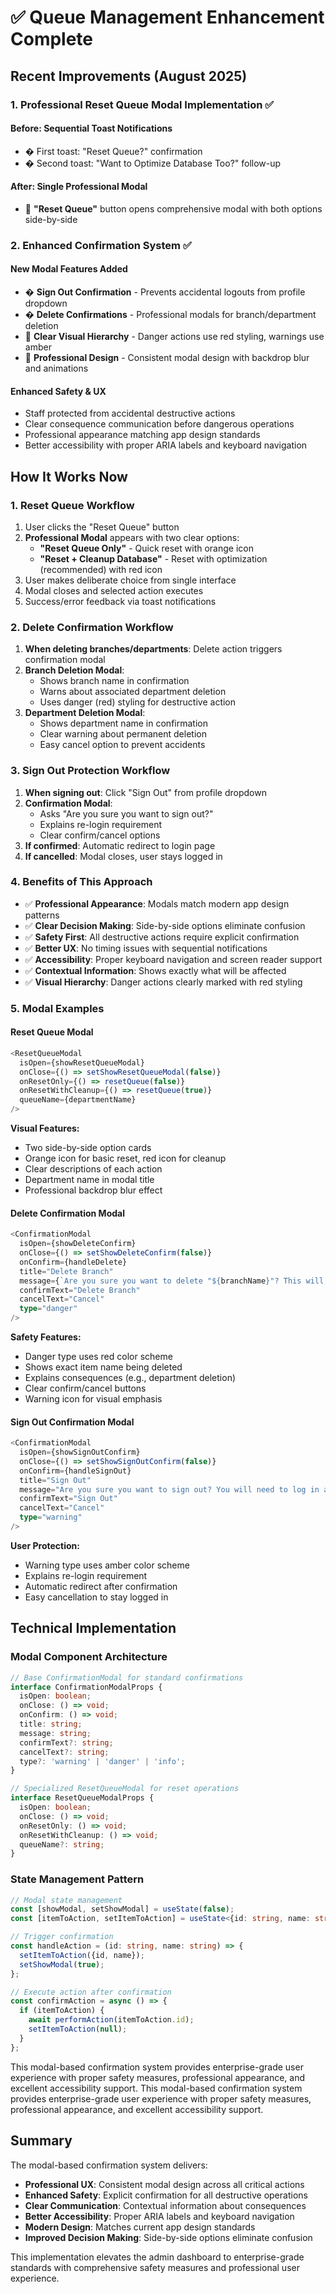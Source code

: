# ✅ Queue Management Enhancement Complete

## Recent Improvements (August 2025)

### **1. Professional Reset Queue Modal Implementation ✅**

#### **Before**: Sequential Toast Notifications

- � First toast: "Reset Queue?" confirmation
- � Second toast: "Want to Optimize Database Too?" follow-up

#### **After**: Single Professional Modal

- 🔴 **"Reset Queue"** button opens comprehensive modal with both options side-by-side

### **2. Enhanced Confirmation System ✅**

#### **New Modal Features Added**

- � **Sign Out Confirmation** - Prevents accidental logouts from profile dropdown
- �️ **Delete Confirmations** - Professional modals for branch/department deletion
- 🎯 **Clear Visual Hierarchy** - Danger actions use red styling, warnings use amber
- 🎨 **Professional Design** - Consistent modal design with backdrop blur and animations

#### **Enhanced Safety & UX**

- Staff protected from accidental destructive actions
- Clear consequence communication before dangerous operations
- Professional appearance matching app design standards
- Better accessibility with proper ARIA labels and keyboard navigation

## How It Works Now

### 1. **Reset Queue Workflow**

1. User clicks the "Reset Queue" button
2. **Professional Modal** appears with two clear options:
   - **"Reset Queue Only"** - Quick reset with orange icon
   - **"Reset + Cleanup Database"** - Reset with optimization (recommended) with red icon
3. User makes deliberate choice from single interface
4. Modal closes and selected action executes
5. Success/error feedback via toast notifications

### 2. **Delete Confirmation Workflow**

1. **When deleting branches/departments**: Delete action triggers confirmation modal
2. **Branch Deletion Modal**:
   - Shows branch name in confirmation
   - Warns about associated department deletion
   - Uses danger (red) styling for destructive action
3. **Department Deletion Modal**:
   - Shows department name in confirmation
   - Clear warning about permanent deletion
   - Easy cancel option to prevent accidents

### 3. **Sign Out Protection Workflow**

1. **When signing out**: Click "Sign Out" from profile dropdown
2. **Confirmation Modal**:
   - Asks "Are you sure you want to sign out?"
   - Explains re-login requirement
   - Clear confirm/cancel options
3. **If confirmed**: Automatic redirect to login page
4. **If cancelled**: Modal closes, user stays logged in

### 4. **Benefits of This Approach**

- ✅ **Professional Appearance**: Modals match modern app design patterns
- ✅ **Clear Decision Making**: Side-by-side options eliminate confusion
- ✅ **Safety First**: All destructive actions require explicit confirmation
- ✅ **Better UX**: No timing issues with sequential notifications
- ✅ **Accessibility**: Proper keyboard navigation and screen reader support
- ✅ **Contextual Information**: Shows exactly what will be affected
- ✅ **Visual Hierarchy**: Danger actions clearly marked with red styling

### 5. **Modal Examples**

#### Reset Queue Modal

```typescript
<ResetQueueModal
  isOpen={showResetQueueModal}
  onClose={() => setShowResetQueueModal(false)}
  onResetOnly={() => resetQueue(false)}
  onResetWithCleanup={() => resetQueue(true)}
  queueName={departmentName}
/>
```

**Visual Features:**

- Two side-by-side option cards
- Orange icon for basic reset, red icon for cleanup
- Clear descriptions of each action
- Department name in modal title
- Professional backdrop blur effect

#### Delete Confirmation Modal

```typescript
<ConfirmationModal
  isOpen={showDeleteConfirm}
  onClose={() => setShowDeleteConfirm(false)}
  onConfirm={handleDelete}
  title="Delete Branch"
  message={`Are you sure you want to delete "${branchName}"? This will also delete all associated departments and cannot be undone.`}
  confirmText="Delete Branch"
  cancelText="Cancel"
  type="danger"
/>
```

**Safety Features:**

- Danger type uses red color scheme
- Shows exact item name being deleted
- Explains consequences (e.g., department deletion)
- Clear confirm/cancel buttons
- Warning icon for visual emphasis

#### Sign Out Confirmation Modal

```typescript
<ConfirmationModal
  isOpen={showSignOutConfirm}
  onClose={() => setShowSignOutConfirm(false)}
  onConfirm={handleSignOut}
  title="Sign Out"
  message="Are you sure you want to sign out? You will need to log in again to access the admin dashboard."
  confirmText="Sign Out"
  cancelText="Cancel"
  type="warning"
/>
```

**User Protection:**

- Warning type uses amber color scheme
- Explains re-login requirement
- Automatic redirect after confirmation
- Easy cancellation to stay logged in

## Technical Implementation

### **Modal Component Architecture**

```typescript
// Base ConfirmationModal for standard confirmations
interface ConfirmationModalProps {
  isOpen: boolean;
  onClose: () => void;
  onConfirm: () => void;
  title: string;
  message: string;
  confirmText?: string;
  cancelText?: string;
  type?: 'warning' | 'danger' | 'info';
}

// Specialized ResetQueueModal for reset operations
interface ResetQueueModalProps {
  isOpen: boolean;
  onClose: () => void;
  onResetOnly: () => void;
  onResetWithCleanup: () => void;
  queueName?: string;
}
```

### **State Management Pattern**

```typescript
// Modal state management
const [showModal, setShowModal] = useState(false);
const [itemToAction, setItemToAction] = useState<{id: string, name: string} | null>(null);

// Trigger confirmation
const handleAction = (id: string, name: string) => {
  setItemToAction({id, name});
  setShowModal(true);
};

// Execute action after confirmation
const confirmAction = async () => {
  if (itemToAction) {
    await performAction(itemToAction.id);
    setItemToAction(null);
  }
};
```

This modal-based confirmation system provides enterprise-grade user experience with proper safety measures, professional appearance, and excellent accessibility support.
This modal-based confirmation system provides enterprise-grade user experience with proper safety measures, professional appearance, and excellent accessibility support.

## Summary

The modal-based confirmation system delivers:

- **Professional UX**: Consistent modal design across all critical actions
- **Enhanced Safety**: Explicit confirmation for all destructive operations  
- **Clear Communication**: Contextual information about consequences
- **Better Accessibility**: Proper ARIA labels and keyboard navigation
- **Modern Design**: Matches current app design standards
- **Improved Decision Making**: Side-by-side options eliminate confusion

This implementation elevates the admin dashboard to enterprise-grade standards with comprehensive safety measures and professional user experience.
